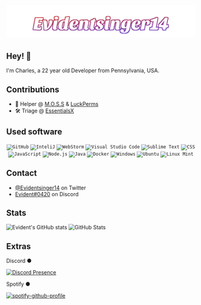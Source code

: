 <h1 align="center">
  <img src="https://raw.githubusercontent.com/Evidentsinger14/evidentsinger14/master/Evidentsinger14.svg" alt="Evidentsinger14" />
</h1>

## Hey! 👋
I'm Charles, a 22 year old Developer from Pennsylvania, USA.

## Contributions
- 🥔 Helper @ [M.O.S.S](https://github.com/MinecraftOSS) & [LuckPerms](https://github.com/LuckPerms)
- 🛠️ Triage @ [EssentialsX](https://github.com/EssentialsX/)

## Used software
<div align="center">
	<code><img height="50" src="https://user-images.githubusercontent.com/25181517/192108374-8da61ba1-99ec-41d7-80b8-fb2f7c0a4948.png" alt="GitHub" title="GitHub" /></code>
	<code><img height="50" src="https://user-images.githubusercontent.com/25181517/192108890-200809d1-439c-4e23-90d3-b090cf9a4eea.png" alt="InteliJ" title="InteliJ" /></code>
	<code><img height="50" src="https://user-images.githubusercontent.com/25181517/192108893-b1eed3c7-b2c4-4e1c-9e9f-c7e83637b33d.png" alt="WebStorm" title="WebStorm" /></code>
	<code><img height="50" src="https://user-images.githubusercontent.com/25181517/192108891-d86b6220-e232-423a-bf5f-90903e6887c3.png" alt="Visual Studio Code" title="Visual Studio Code" /></code>
	<code><img height="50" src="https://user-images.githubusercontent.com/25181517/190887576-6653f877-8439-4521-82f3-403086ead892.png" alt="Sublime Text" title="Sublime Text" /></code>
	<code><img height="50" src="https://user-images.githubusercontent.com/25181517/183898674-75a4a1b1-f960-4ea9-abcb-637170a00a75.png" alt="CSS" title="CSS" /></code>
	<code><img height="50" src="https://user-images.githubusercontent.com/25181517/117447155-6a868a00-af3d-11eb-9cfe-245df15c9f3f.png" alt="JavaScript" title="JavaScript" /></code>
	<code><img height="50" src="https://user-images.githubusercontent.com/25181517/183568594-85e280a7-0d7e-4d1a-9028-c8c2209e073c.png" alt="Node.js" title="Node.js" /></code>
	<code><img height="50" src="https://user-images.githubusercontent.com/25181517/117201156-9a724800-adec-11eb-9a9d-3cd0f67da4bc.png" alt="Java" title="Java" /></code>
	<code><img height="50" src="https://user-images.githubusercontent.com/25181517/117207330-263ba280-adf4-11eb-9b97-0ac5b40bc3be.png" alt="Docker" title="Docker" /></code>
	<code><img height="50" src="https://user-images.githubusercontent.com/25181517/186884150-05e9ff6d-340e-4802-9533-2c3f02363ee3.png" alt="Windows" title="Windows" /></code>
	<code><img height="50" src="https://user-images.githubusercontent.com/25181517/186884153-99edc188-e4aa-4c84-91b0-e2df260ebc33.png" alt="Ubuntu" title="Ubuntu" /></code>
	<code><img height="50" src="https://user-images.githubusercontent.com/25181517/186884159-4b5e122b-95de-4a32-b10b-7f6fdffa4c5a.png" alt="Linux Mint" title="Linux Mint" /></code>
</div>

## Contact
- [@Evidentsinger14](https://twitter.com/Evidentsinger14) on Twitter
- [Evident#0420](https://discord.com/users/412070526081695744) on Discord

## Stats
![Evident's GitHub stats](https://github-readme-streak-stats.herokuapp.com/?user=Evidentsinger14&theme=github-dark&hide_border=true&date_format=M%20j%5B%2C%20Y%5D&stroke=9b51c9&ring=9b51c9&fire=9b51c9&currStreakNum=9b51c9&sideNums=9b51c9&currStreakLabel=949698&sideLabels=949698&dates=FFFFFF)
![GitHub Stats](https://github-readme-stats.vercel.app/api?username=Evidentsinger14&count_private=true&theme=dark&show_icons=true&hide_title=true&icon_color=9b51c9&bg_color=0d1117&hide_border=true)


## Extras
Discord ●

[![Discord Presence](https://lanyard.cnrad.dev/api/412070526081695744)](https://discord.com/users/412070526081695744)

Spotify ●

[![spotify-github-profile](https://spotify-github-profile.vercel.app/api/view?uid=31qj5wcex56tb5mun5sreo5x7cte&cover_image=true&theme=novatorem&background_color=121212&interchange=false&bar_color=53b14f&bar_color_cover=false)](https://spotify-github-profile.vercel.app/api/view?uid=31qj5wcex56tb5mun5sreo5x7cte&redirect=true)
